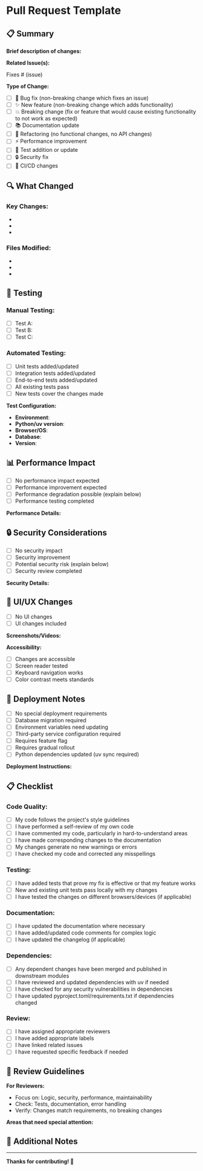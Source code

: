 # Pull Request Template

## 📋 Summary

**Brief description of changes:**
<!-- Provide a clear and concise summary of the changes made -->

**Related Issue(s):**
<!-- Link to related issues using "Fixes #issue_number" or "Closes #issue_number" -->
Fixes # (issue)

**Type of Change:**
<!-- Please check all that apply -->
- [ ] 🐛 Bug fix (non-breaking change which fixes an issue)
- [ ] ✨ New feature (non-breaking change which adds functionality)
- [ ] 💥 Breaking change (fix or feature that would cause existing functionality to not work as expected)
- [ ] 📚 Documentation update
- [ ] 🔧 Refactoring (no functional changes, no API changes)
- [ ] ⚡ Performance improvement
- [ ] 🧪 Test addition or update
- [ ] 🔒 Security fix
- [ ] 🚀 CI/CD changes

## 🔍 What Changed

### Key Changes:
<!-- List the main changes made in this PR -->
- 
- 
- 

### Files Modified:
<!-- List key files that were modified -->
- 
- 
- 

## 🧪 Testing

### Manual Testing:
<!-- Describe the tests that you ran to verify your changes -->
- [ ] Test A: 
- [ ] Test B: 
- [ ] Test C: 

### Automated Testing:
<!-- Check all that apply -->
- [ ] Unit tests added/updated
- [ ] Integration tests added/updated
- [ ] End-to-end tests added/updated
- [ ] All existing tests pass
- [ ] New tests cover the changes made

**Test Configuration:**
<!-- Provide details about your test environment -->
- **Environment**: 
- **Python/uv version**: 
- **Browser/OS**: 
- **Database**: 
- **Version**: 

## 📊 Performance Impact

<!-- Describe any performance implications of your changes -->
- [ ] No performance impact expected
- [ ] Performance improvement expected
- [ ] Performance degradation possible (explain below)
- [ ] Performance testing completed

**Performance Details:**
<!-- If applicable, provide performance metrics -->

## 🔒 Security Considerations

<!-- Address any security implications -->
- [ ] No security impact
- [ ] Security improvement
- [ ] Potential security risk (explain below)
- [ ] Security review completed

**Security Details:**
<!-- If applicable, describe security considerations -->

## 📱 UI/UX Changes

<!-- If applicable, describe UI/UX changes -->
- [ ] No UI changes
- [ ] UI changes included

**Screenshots/Videos:**
<!-- Add screenshots or videos of UI changes -->

**Accessibility:**
- [ ] Changes are accessible
- [ ] Screen reader tested
- [ ] Keyboard navigation works
- [ ] Color contrast meets standards

## 🚀 Deployment Notes

<!-- Any special deployment considerations -->
- [ ] No special deployment requirements
- [ ] Database migration required
- [ ] Environment variables need updating
- [ ] Third-party service configuration required
- [ ] Requires feature flag
- [ ] Requires gradual rollout
- [ ] Python dependencies updated (uv sync required)

**Deployment Instructions:**
<!-- Provide step-by-step deployment instructions if needed -->

## 📋 Checklist

### Code Quality:
- [ ] My code follows the project's style guidelines
- [ ] I have performed a self-review of my own code
- [ ] I have commented my code, particularly in hard-to-understand areas
- [ ] I have made corresponding changes to the documentation
- [ ] My changes generate no new warnings or errors
- [ ] I have checked my code and corrected any misspellings

### Testing:
- [ ] I have added tests that prove my fix is effective or that my feature works
- [ ] New and existing unit tests pass locally with my changes
- [ ] I have tested the changes on different browsers/devices (if applicable)

### Documentation:
- [ ] I have updated the documentation where necessary
- [ ] I have added/updated code comments for complex logic
- [ ] I have updated the changelog (if applicable)

### Dependencies:
- [ ] Any dependent changes have been merged and published in downstream modules
- [ ] I have reviewed and updated dependencies with uv if needed
- [ ] I have checked for any security vulnerabilities in dependencies
- [ ] I have updated pyproject.toml/requirements.txt if dependencies changed

### Review:
- [ ] I have assigned appropriate reviewers
- [ ] I have added appropriate labels
- [ ] I have linked related issues
- [ ] I have requested specific feedback if needed

## 🤝 Review Guidelines

**For Reviewers:**
- Focus on: Logic, security, performance, maintainability
- Check: Tests, documentation, error handling
- Verify: Changes match requirements, no breaking changes

**Areas that need special attention:**
<!-- Highlight specific areas where you want focused review -->

## 📝 Additional Notes

<!-- Any additional context, concerns, or information for reviewers -->

---

**Thanks for contributing! 🎉**
